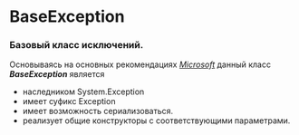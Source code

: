 # BaseException

### Базовый класс исключений.

Основываясь на основных рекомендациях 
[_Microsoft_](https://learn.microsoft.com/en-us/previous-versions/dotnet/netframework-4.0/ms229064(v=vs.100)?redirectedfrom=MSDN )
данный класс ***BaseException*** является 
 * наследником System.Exception 
 * имеет суфикс Exception
 * имеет возможность сериализоваться.
 * реализует общие конструкторы с соответствующими параметрами.

